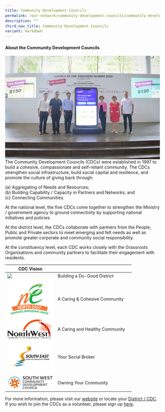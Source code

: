 ```yaml
---
title: Community Development Councils
permalink: /our-network/community-development-councils/community-development-councils/
description: ""
third_nav_title: Community Development Councils
variant: markdown
---
```

#### About the Community Development Councils


<img style="width:600px" align="right" src="/images/Our%20Network/Community%20Development%20Councils/CDC%20Voucher%202023.jpg"><br>
The Community Development Councils (CDCs) were established in 1997 to build a cohesive, compassionate and self-reliant community.  The CDCs strengthen social infrastructure, build social capital and resilience, and promote the culture of giving back through:

(a) Aggregating of Needs and Resources;<br>
(b) Building Capability / Capacity in Partners and Networks; and<br>
(c) Connecting Communities.<br>
 
At the national level, the five CDCs come together to strengthen the Ministry / government agency to ground connectivity by supporting national initiatives and policies. 
 
At the district level, the CDCs collaborate with partners from the People, Public and Private sectors to meet emerging and felt needs as well as promote greater corporate and community social responsibility. 
 
At the constituency level, each CDC works closely with the Grassroots Organisations and community partners to facilitate their engagement with residents.
 
|  CDC Vision|  |  |
| -------- | -------- | -------- |
|<a href="https://centralsingapore.cdc.gov.sg"> <img style="width:150px" align="left" src="/images/Our%20Network/Community%20Development%20Councils/CS%20CDC%20Longform%20Logo%20(Red).png"> </a>   | Building a Do-Good District     |      |
| <a href="https://northeast.cdc.gov.sg"><img style="width:150px" align="left" src="/images/Our%20Network/Community%20Development%20Councils/NECDC-logo.png"></a> |   A Caring &amp; Cohesive Community   |      |
| <a href="https://northwest.cdc.gov.sg"><img style="width:150px" align="left" src="/images/Our%20Network/Community%20Development%20Councils/Northwest%20CDC%20Logo(high%20res).jpg">   </a>|A Caring and Healthy Community    |      |
| <a href="https://southeast.cdc.gov.sg"><img style="width:150px" align="left" src="/images/Our%20Network/Community%20Development%20Councils/SECDC 4C logo.jpg">  </a> | Your Social Broker   |      |
| <a href="https://southwest.cdc.gov.sg"><img style="width:150px" align="left" src="/images/Our%20Network/Community%20Development%20Councils/SWCDC.jpg"></a>   | Owning Your Community     |      |



For more information, please visit our [website](https://www.cdc.gov.sg/) or locate your [District / CDC](https://www.gowhere.gov.sg/cdc). <br>
If you wish to join the CDCs as a volunteer, please sign up [here](https://form.gov.sg/62b428e70c90650012b77985).